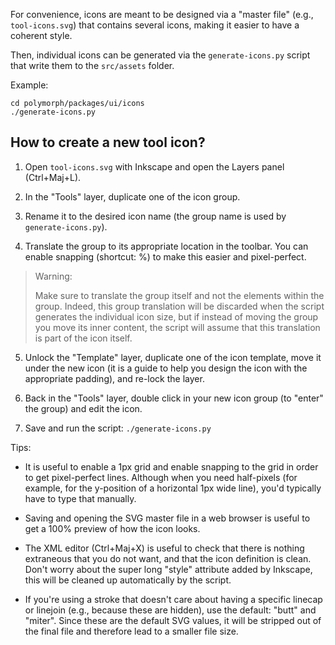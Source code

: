For convenience, icons are meant to be designed via a "master file" (e.g., `tool-icons.svg`) that contains several icons, making it easier to have a coherent style.

Then, individual icons can be generated via the `generate-icons.py` script that write them to the `src/assets` folder.

Example:

```
cd polymorph/packages/ui/icons
./generate-icons.py
```

## How to create a new tool icon?

1. Open `tool-icons.svg` with Inkscape and open the Layers panel (Ctrl+Maj+L).

2. In the "Tools" layer, duplicate one of the icon group.

3. Rename it to the desired icon name (the group name is used by `generate-icons.py`).

4. Translate the group to its appropriate location in the toolbar. You can enable
   snapping (shortcut: %) to make this easier and pixel-perfect.

> Warning:
>
> Make sure to translate the group itself and not the elements within the group.
> Indeed, this group translation will be discarded when the script generates the
> individual icon size, but if instead of moving the group you move its inner content,
> the script will assume that this translation is part of the icon itself.

5. Unlock the "Template" layer, duplicate one of the icon template, move it under the
   new icon (it is a guide to help you design the icon with the appropriate padding),
   and re-lock the layer.

6. Back in the "Tools" layer, double click in your new icon group (to "enter" the group)
   and edit the icon.

7. Save and run the script: `./generate-icons.py`

Tips:

- It is useful to enable a 1px grid and enable snapping to the grid in order
  to get pixel-perfect lines. Although when you need half-pixels (for example,
  for the y-position of a horizontal 1px wide line), you'd typically
  have to type that manually.

- Saving and opening the SVG master file in a web browser is useful to get
  a 100% preview of how the icon looks.

- The XML editor (Ctrl+Maj+X) is useful to check that there is nothing
  extraneous that you do not want, and that the icon definition is clean.
  Don't worry about the super long "style" attribute added by Inkscape, this
  will be cleaned up automatically by the script.

- If you're using a stroke that doesn't care about having a specific linecap
  or linejoin (e.g., because these are hidden), use the default: "butt" and "miter".
  Since these are the default SVG values, it will be stripped out of the final
  file and therefore lead to a smaller file size.
